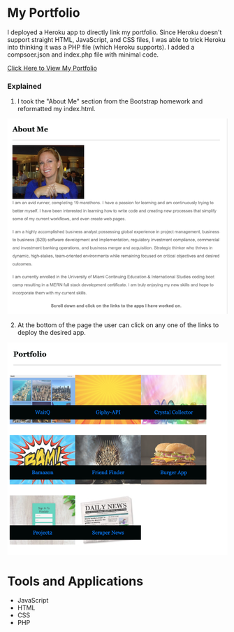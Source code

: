# My Portfolio

I deployed a Heroku app to directly link my portfolio. Since Heroku doesn't support straight HTML, JavaScript, and CSS files, I was able to trick Heroku into thinking it was a PHP file (which Heroku supports). I added a compsoer.json and index.php file with minimal code. 

[Click Here to View My Portfolio](https://myportfolio777.herokuapp.com/)


### Explained

1. I took the "About Me" section from the Bootstrap homework and reformatted my index.html. 

![aboutMe](https://github.com/jldueyusa/portfolio/blob/master/assets/images/aboutme.png)


2. At the bottom of the page the user can click on any one of the links to deploy the desired app.

![crystal Inst 2](https://github.com/jldueyusa/portfolio/blob/master/assets/images/projects.png)

# Tools and Applications
- JavaScript
- HTML
- CSS
- PHP
